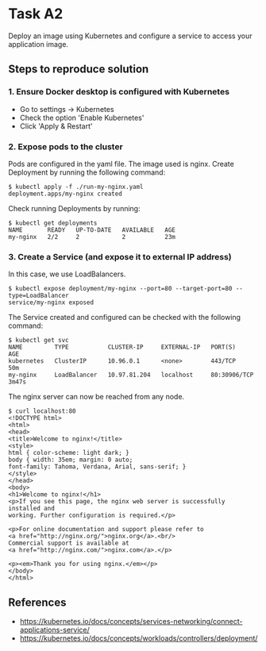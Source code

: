 # Task A2

Deploy an image using Kubernetes and configure a service to access your application image.

## Steps to reproduce solution

### 1. Ensure Docker desktop is configured with Kubernetes

- Go to settings &#8594; Kubernetes
- Check the option 'Enable Kubernetes'
- Click 'Apply & Restart'

### 2. Expose pods to the cluster

Pods are configured in the yaml file. The image used is nginx. Create Deployment by running the following command:

```
$ kubectl apply -f ./run-my-nginx.yaml
deployment.apps/my-nginx created
```

Check running Deployments by running:

```
$ kubectl get deployments
NAME       READY   UP-TO-DATE   AVAILABLE   AGE
my-nginx   2/2     2            2           23m
```

### 3. Create a Service (and expose it to external IP address)

In this case, we use LoadBalancers. 
```
$ kubectl expose deployment/my-nginx --port=80 --target-port=80 --type=LoadBalancer
service/my-nginx exposed
```

The Service created and configured can be checked with the following command:

```
$ kubectl get svc
NAME         TYPE           CLUSTER-IP     EXTERNAL-IP   PORT(S)        AGE
kubernetes   ClusterIP      10.96.0.1      <none>        443/TCP        50m
my-nginx     LoadBalancer   10.97.81.204   localhost     80:30906/TCP   3m47s
```

The nginx server can now be reached from any node.

```
$ curl localhost:80
<!DOCTYPE html>
<html>
<head>
<title>Welcome to nginx!</title>
<style>
html { color-scheme: light dark; }
body { width: 35em; margin: 0 auto;
font-family: Tahoma, Verdana, Arial, sans-serif; }
</style>
</head>
<body>
<h1>Welcome to nginx!</h1>
<p>If you see this page, the nginx web server is successfully installed and
working. Further configuration is required.</p>

<p>For online documentation and support please refer to
<a href="http://nginx.org/">nginx.org</a>.<br/>
Commercial support is available at
<a href="http://nginx.com/">nginx.com</a>.</p>

<p><em>Thank you for using nginx.</em></p>
</body>
</html>
```


## References
- https://kubernetes.io/docs/concepts/services-networking/connect-applications-service/
- https://kubernetes.io/docs/concepts/workloads/controllers/deployment/
